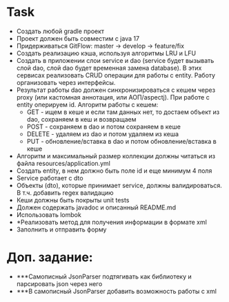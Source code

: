 # Task
- Создать любой gradle проект
- Проект должен быть совместим с java 17
- Придерживаться GitFlow: master -> develop -> feature/fix
- Создать реализацию кэша, используя алгоритмы LRU и LFU
- Создать в приложении слои service и dao (service будет вызывать слой dao, слой dao будет временная замена database). В этих сервисах реализовать CRUD операции для работы с entity. Работу организовать через интерфейсы.
- Результат работы dao должен синхронизироваться с кешем через proxy (или кастомная аннотация, или АОП/aspectj). При работе с entity оперируем id. Алгоритм работы с кешем:
  - GET - ищем в кеше и если там данных нет, то достаем объект из dao, сохраняем в кеш и возвращаем
  - POST - сохраняем в dao и потом сохраняем в кеше
  - DELETE - удаляем из dao и потом удаляем из кеша
  - PUT - обновление/вставка в dao и потом обновление/вставка в кеше
- Алгоритм и максимальный размер коллекции должны читаться из файла resources/application.yml
- Создать entity, в нем должно быть поле id и еще минимум 4 поля
- Service работает с dto
- Объекты (dto), которые принимает service, должны валидироваться. В т.ч. добавить regex валидацию
- Кеши должны быть покрыты unit tests
- Должен содержать javadoc и описанный README.md
- Использовать lombok
- *Реализовать метод для получения информации в формате xml
- Заполнить и отправить форму


# Доп. задание:
- ***Самописный JsonParser подтягивать как библиотеку и парсировать json через него
- ***В самописный JsonParser добавить возможность работы с xml
